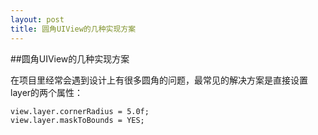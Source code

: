 ```yaml
---
layout: post
title: 圆角UIView的几种实现方案
---
```

##圆角UIView的几种实现方案

在项目里经常会遇到设计上有很多圆角的问题，最常见的解决方案是直接设置layer的两个属性：
```
view.layer.cornerRadius = 5.0f;
view.layer.maskToBounds = YES;
```


